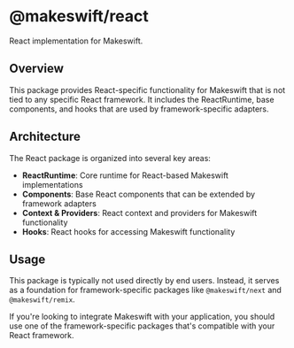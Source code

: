 # @makeswift/react

React implementation for Makeswift.

## Overview

This package provides React-specific functionality for Makeswift that is not tied to any specific React framework. It includes the ReactRuntime, base components, and hooks that are used by framework-specific adapters.

## Architecture

The React package is organized into several key areas:

- **ReactRuntime**: Core runtime for React-based Makeswift implementations
- **Components**: Base React components that can be extended by framework adapters
- **Context & Providers**: React context and providers for Makeswift functionality
- **Hooks**: React hooks for accessing Makeswift functionality

## Usage

This package is typically not used directly by end users. Instead, it serves as a foundation for framework-specific packages like `@makeswift/next` and `@makeswift/remix`.

If you're looking to integrate Makeswift with your application, you should use one of the framework-specific packages that's compatible with your React framework.